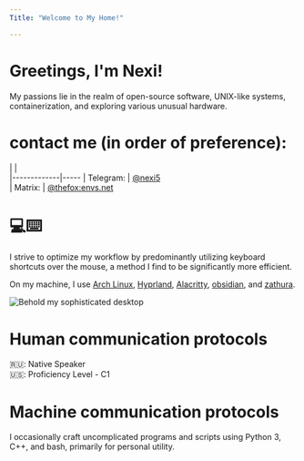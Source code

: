 ```yaml
---
Title: "Welcome to My Home!"

---
```


# Greetings, I'm Nexi!

My passions lie in the realm of open-source software, UNIX-like systems, containerization, and exploring various unusual hardware.

# contact me (in order of preference):

|             |  
|-------------|-----
| Telegram:        | [    @nexi5](https://t.me/nexi5)  
| Matrix:       |  [@thefox:envs.net](https://matrix.to/#/@thefox:envs.net)  

# 💻⌨️
I strive to optimize my workflow by predominantly utilizing keyboard shortcuts over the mouse, a method I find to be significantly more efficient.

On my machine, I use [Arch Linux](https://www.archlinux.org/), [Hyprland](https://github.com/hyprwm/Hyprland), [Alacritty](https://github.com/alacritty/alacritty), [obsidian](https://obsidian.md/), and [zathura](https://pwmt.org/projects/zathura/).


![Behold my sophisticated desktop](/desktop.png)

# Human communication protocols
 🇷🇺: Native Speaker     
 🇺🇸: Proficiency Level - C1

# Machine communication protocols 
I occasionally craft uncomplicated programs and scripts using Python 3, C++, and bash, primarily for personal utility.
